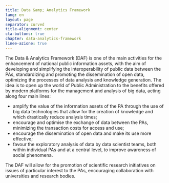 ```yaml
---
title: Data &amp; Analytics Framework
lang: en
layout: page
separator: curved
title-alignment: center
cta-buttons: true
chapter: data-analytics-framework
linee-azione: true
---
```

The Data &amp; Analytics Framework (DAF) is one of the main activities for the enhancement of national public information assets, with the aim of developing and simplifying the interoperability of public data between the PAs, standardizing and promoting the dissemination of open data, optimizing the processes of data analysis and knowledge generation. The idea is to open up the world of Public Administration to the benefits offered by modern platforms for the management and analysis of big data, acting along four main lines: 
- amplify the value of the information assets of the PA through the use of big data technologies that allow for the creation of knowledge and which drastically reduce analysis times; 
- encourage and optimise the exchange of data between the PAs, minimizing the transaction costs for access and use; 
- encourage the dissemination of open data and make its use more effective; 
- favour the exploratory analysis of data by data scientist teams, both within individual PAs and at a central level, to improve awareness of social phenomena.

The DAF will allow for the promotion of scientific research initiatives on issues of particular interest to the PAs, encouraging collaboration with universities and research bodies.
